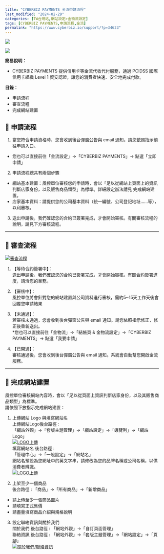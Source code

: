 ```yaml
---
title: "CYBERBIZ PAYMENTS 金流申請流程"
last_modified: "2024-02-29"
categories: [TW台灣站,網站設定>金物流設定]
tags: [CYBERBIZ PAYMENTS,申請流程,金流]
permalink: "https://www.cyberbiz.io/support/?p=34623"
---
```


![](https://www.cyberbiz.io/support/wp-content/uploads/適用站別.png)

[![](https://www.cyberbiz.io/support/wp-content/uploads/台灣站.png)](https://www.cyberbiz.io/support/?page_id=2490)

**簡易說明：**  

* CYBERBIZ PAYMENTS 提供信用卡等金流代收代付服務，通過 PCIDSS 國際信用卡組織 Level 1 資安認證，讓您的消費者快速、安全地完成付款。

**目錄：**

* 申請流程 
* 審查流程 
* 完成網站建置 

## 📌 申請流程



1. 當您符合申請資格時，您會收到後台彈窗公告與 email 通知，請您依照指示前往申請入口。 
* 您也可以直接前往「金流設定」→「CYBERBIZ PAYMENTS」→ 點選「立即申請」
2. 申請流程總共有兩個步驟 
* 網站基本建置：風控單位審核您的申請時，會以「足以從網站上頁面上的資訊判斷店家身份，以及販售商品類型」為標準。詳細設定辦法請見 完成網站建置。
* 店家基本資料：請提供您的公司基本資料（統一編號、公司登記地址……等），以利審核。
3. 送出申請後，我們確認您的合約已簽署完成，才會開始審核。有關審核流程的說明，請見下方審核流程。


* * *

## 📌 審查流程


[![審查流程](https://www.cyberbiz.io/support/wp-content/uploads/CYBPAYMENTS信用卡金流申請流程04.png)](https://www.cyberbiz.io/support/wp-content/uploads/CYBPAYMENTS信用卡金流申請流程04.png)

1. 【等待合約簽署中】：  
送出申請後，我們確認您的合約已簽署完成，才會開始審核。有關合約簽署進度，請洽您的業務。

2. 【審核中】：  
風控單位將會針對您的網站建置與公司資料進行審核，需約5~15天工作天後會回覆您申請結果

3. 【未通過】：  
若審核未通過，您會收到後台彈窗公告與 email 通知。請您依照指示修正，修正後重新送出。  
*您也可以直接前往「金物流」→「結帳頁 & 金物流設定」→「CYBERBIZ PAYMENTS」→ 點選「我要申請」
4. 【已開通】：  
審核通過後，您會收到後台彈窗公告與 email 通知。系統會自動幫您開啟金流服務。



* * *

## 📌 完成網站建置



風控單位審核網站內容時，會以「足以從頁面上資訊判斷店家身份，以及其販售商品類型」為標準。  
請依照下放指示完成網站建置：

1. 上傳網站 Logo 與填寫網站名  
上傳網站Logo後台路徑 :  
「網站外觀」→「套版主題管理」→「網站設定」→「導覽列」→「網站 Logo」  
[![LOGO上傳](https://www.cyberbiz.io/support/wp-content/uploads/CYBPAYMENTS信用卡金流申請流程02.png)](https://www.cyberbiz.io/support/wp-content/uploads/CYBPAYMENTS信用卡金流申請流程02.png)  
填寫網站名 後台路徑 :  
「管理中心」→「一般設定」→「網站名」  
網站名預設為您網址中的英文字串，請修改為您的品牌名稱或公司名稱，以供消費者辨識。  
[![LOGO上傳](https://www.cyberbiz.io/support/wp-content/uploads/CYBPAYMENTS信用卡金流申請流程02-1.png)](https://www.cyberbiz.io/support/wp-content/uploads/CYBPAYMENTS信用卡金流申請流程02-1.png)  



2. 上架至少一個商品  
後台路徑 : 「商品」→「所有商品」→「新增商品」

* 請上傳至少一張商品圖片
* 請填寫正式售價
* 請盡量填寫商品介紹與規格說明



3. 設定聯絡資訊與關於我們  
關於我們 後台路徑 : 「網站外觀」→「自訂頁面管理」  
聯絡資訊 後台路徑 : 「網站外觀」→「套版主題管理」→「網站設定」→「頁腳」  
[![關於我們/聯絡資訊](https://www.cyberbiz.io/support/wp-content/uploads/CYBPAYMENTS信用卡金流申請流程03.png)](https://www.cyberbiz.io/support/wp-content/uploads/CYBPAYMENTS信用卡金流申請流程03.png)




